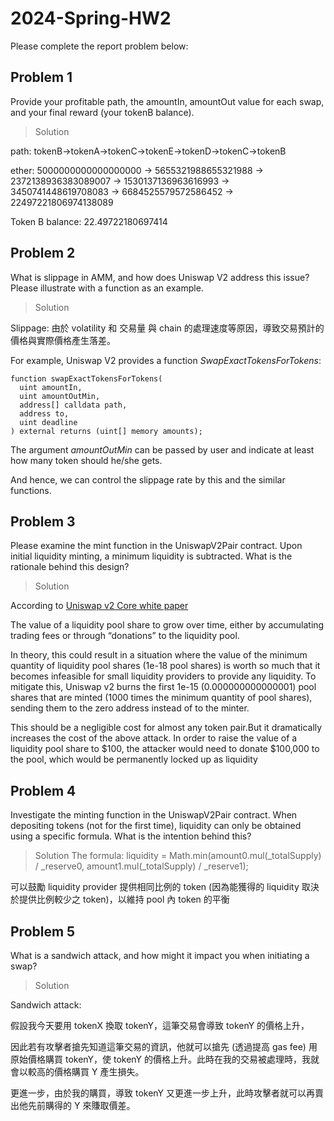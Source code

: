 # 2024-Spring-HW2

Please complete the report problem below:

## Problem 1
Provide your profitable path, the amountIn, amountOut value for each swap, and your final reward (your tokenB balance).

> Solution

path: tokenB->tokenA->tokenC->tokenE->tokenD->tokenC->tokenB

ether: 5000000000000000000 -> 5655321988655321988 -> 2372138936383089007 -> 1530137136963616993 -> 3450741448619708083 -> 6684525579572586452 -> 22497221806974138089
 
Token B balance: 22.49722180697414
## Problem 2
What is slippage in AMM, and how does Uniswap V2 address this issue? Please illustrate with a function as an example.

> Solution

Slippage: 由於 volatility 和 交易量 與 chain 的處理速度等原因，導致交易預計的價格與實際價格產生落差。

For example, Uniswap V2 provides a function _SwapExactTokensForTokens_:
```=
function swapExactTokensForTokens(
  uint amountIn,
  uint amountOutMin,
  address[] calldata path,
  address to,
  uint deadline
) external returns (uint[] memory amounts);
```

The argument _amountOutMin_ can be passed by user and indicate at least how many token should he/she gets.

And hence, we can control the slippage rate by this and the similar functions.

## Problem 3
Please examine the mint function in the UniswapV2Pair contract. Upon initial liquidity minting, a minimum liquidity is subtracted. What is the rationale behind this design?

> Solution

According to [Uniswap v2 Core white paper](https://uniswap.org/whitepaper.pdf)

The value of a liquidity pool share to grow over time, either by accumulating trading fees or through “donations” to the liquidity pool.

In theory, this could result in a situation where the value of the minimum quantity of liquidity pool shares (1e-18 pool shares) is worth so much that it becomes infeasible for small liquidity providers to provide any liquidity. To mitigate this, Uniswap v2 burns the first 1e-15 (0.000000000000001) pool shares that are minted (1000 times the minimum quantity of pool shares), sending them to the zero address instead of to the minter.

This should be a negligible cost for almost any token pair.But it dramatically increases the cost of the above attack. In order to raise the value of a liquidity pool share to $100, the attacker would need to donate $100,000 to the pool, which would be permanently locked up as liquidity

## Problem 4
Investigate the minting function in the UniswapV2Pair contract. When depositing tokens (not for the first time), liquidity can only be obtained using a specific formula. What is the intention behind this?

> Solution
The formula: liquidity = Math.min(amount0.mul(_totalSupply) / _reserve0, amount1.mul(_totalSupply) / _reserve1);

可以鼓勵 liquidity provider 提供相同比例的 token (因為能獲得的 liquidity 取決於提供比例較少之 token)，以維持 pool 內 token 的平衡

## Problem 5
What is a sandwich attack, and how might it impact you when initiating a swap?

> Solution

Sandwich attack: 

假設我今天要用 tokenX 換取 tokenY，這筆交易會導致 tokenY 的價格上升，

因此若有攻擊者搶先知道這筆交易的資訊，他就可以搶先 (透過提高 gas fee) 用原始價格購買 tokenY，使 tokenY 的價格上升。此時在我的交易被處理時，我就會以較高的價格購買 Y 產生損失。

更進一步，由於我的購買，導致 tokenY 又更進一步上升，此時攻擊者就可以再賣出他先前購得的 Y 來賺取價差。

